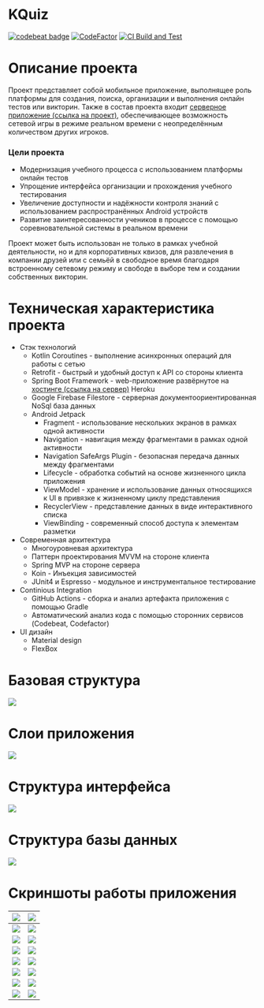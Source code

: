 # KQuiz
[![codebeat badge](https://codebeat.co/badges/532250f5-5bb9-4a9d-97ee-a658e19caddf)](https://codebeat.co/projects/github-com-albatovk-kquiz-master) [![CodeFactor](https://www.codefactor.io/repository/github/albatovk/kquiz/badge)](https://www.codefactor.io/repository/github/albatovk/kquiz)
[![CI Build and Test](https://github.com/AlbatovK/KQuiz/actions/workflows/main.yml/badge.svg)](https://github.com/AlbatovK/KQuiz/actions/workflows/main.yml)
# Описание проекта
Проект представляет собой мобильное приложение, выполнящее роль платформы для создания, поиска, организации и выполнения онлайн тестов или викторин. Также в состав проекта входит [серверное приложение (ссылка на проект)](https://github.com/AlbatovK/Simpriser), обеспечивающее возможность сетевой игры в режиме реальном времени с неопределённым количеством других игроков.
### Цели проекта
* Модернизация учебного процесса с использованием платформы онлайн тестов
* Упрощение интерфейса организации и прохождения учебного тестирования
* Увеличение доступности и надёжности контроля знаний с использованием распространённых Android устройств
* Развитие заинтересованности учеников в процессе с помощью соревновательной системы в реальном времени

Проект может быть использован не только в рамках учебной деятельности, но и для корпоративных квизов, для развлечения в компании друзей или с семьёй в свободное время благодаря встроенному сетевому режиму и свободе в выборе тем и создании собственных викторин.
# Техническая характеристика проекта
* Стэк технологий
    * Kotlin Coroutines - выполнение асинхронных операций для работы с сетью
    * Retrofit - быстрый и удобный доступ к API со стороны клиента
    * Spring Boot Framework - web-приложение развёрнутое на [хостинге (ссылка на сервер)](https://floating-eyrie-81969.herokuapp.com) Heroku
    * Google Firebase Filestore - серверная документоориентированная NoSql база данных
    * Android Jetpack
        * Fragment - использование нескольких экранов в рамках одной активности
        * Navigation - навигация между фрагментами в рамках одной активности
        * Navigation SafeArgs Plugin - безопасная передача данных между фрагментами
        * Lifecycle - обработка событий на основе жизненного цикла приложения
        * ViewModel - хранение и использование данных относящихся к UI в привязке к жизненному циклу представления
        * RecyclerView - представление данных в виде интерактивного списка
        * ViewBinding - современный способ доступа к элементам разметки
* Современная архитектура
    * Многоуровневая архитектура
    * Паттерн проектирования MVVM на стороне клиента
    * Spring MVP на стороне сервера
    * Koin - Инъекция зависимостей
    * JUnit4 и Espresso - модульное и инструментальное тестирование
* Continious Integration
    * GitHub Actions - сборка и анализ артефакта приложения с помощью Gradle
    * Автоматический анализ кода с помощью сторонних сервисов (Codebeat, Codefactor)
* UI дизайн
    * Material design
    * FlexBox

# Базовая структура
![](https://github.com/AlbatovK/KQuiz/blob/master/assets/circles.drawio.svg?raw=true)

# Слои приложения
![](https://github.com/AlbatovK/KQuiz/blob/master/assets/layers.drawio.svg?raw=true)

# Структура интерфейса
![](https://github.com/AlbatovK/KQuiz/blob/master/assets/app_structure.drawio.svg?raw=true)

# Структура базы данных
![](https://github.com/AlbatovK/KQuiz/blob/master/assets/db_export.drawio.svg?raw=true)

# Скриншоты работы приложения
![](https://github.com/AlbatovK/KQuiz/blob/master/assets/main_screen.jpg?raw=true)       | ![](https://github.com/AlbatovK/KQuiz/blob/master/assets/full_list.jpg?raw=true)       |
| -------------- | -------------- |
| ![](https://github.com/AlbatovK/KQuiz/blob/master/assets/list_filter_name.jpg?raw=true)   | ![](https://github.com/AlbatovK/KQuiz/blob/master/assets/list_filter_topic.jpg?raw=true)    |
| ![](https://github.com/AlbatovK/KQuiz/blob/master/assets/name_host.jpg?raw=true) | ![](https://github.com/AlbatovK/KQuiz/blob/master/assets/info_host.jpg?raw=true) |
![](https://github.com/AlbatovK/KQuiz/blob/master/assets/client_name.jpg?raw=true) | ![](https://github.com/AlbatovK/KQuiz/blob/master/assets/host_list.jpg?raw=true)
![](https://github.com/AlbatovK/KQuiz/blob/master/assets/ex_1.jpg?raw=true) | ![](https://github.com/AlbatovK/KQuiz/blob/master/assets/ex_2.jpg?raw=true)
![](https://github.com/AlbatovK/KQuiz/blob/master/assets/ex_3.jpg?raw=true) | ![](https://github.com/AlbatovK/KQuiz/blob/master/assets/res_1.jpg?raw=true)
![](https://github.com/AlbatovK/KQuiz/blob/master/assets/res_2.jpg?raw=true) | ![](https://github.com/AlbatovK/KQuiz/blob/master/assets/res_3.jpg?raw=true)
![](https://github.com/AlbatovK/KQuiz/blob/master/assets/pedestal.jpg?raw=true) | ![](https://github.com/AlbatovK/KQuiz/blob/master/assets/creator_1.jpg?raw=true)
